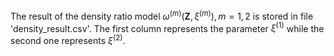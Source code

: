 The result of the density ratio model $\omega^{(m)}(\mathbf{Z},\xi^{(m)}),m=1,2$ is stored in file 'density_result.csv'. The first column represents the parameter $\xi^{(1)}$ while the second one represents $\xi^{(2)}$.
